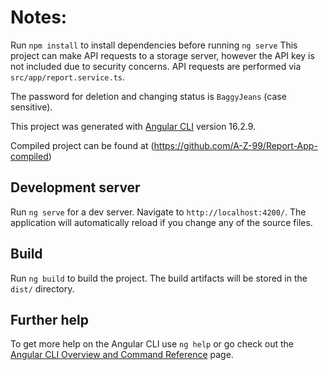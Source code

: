 # Notes:

Run `npm install` to install dependencies before running `ng serve`
This project can make API requests to a storage server, however the API key is not included due to security concerns.
API requests are performed via `src/app/report.service.ts`.

The password for deletion and changing status is `BaggyJeans` (case sensitive).

This project was generated with [Angular CLI](https://github.com/angular/angular-cli) version 16.2.9.

Compiled project can be found at (https://github.com/A-Z-99/Report-App-compiled)

## Development server

Run `ng serve` for a dev server. Navigate to `http://localhost:4200/`. The application will automatically reload if you change any of the source files.

## Build

Run `ng build` to build the project. The build artifacts will be stored in the `dist/` directory.

## Further help

To get more help on the Angular CLI use `ng help` or go check out the [Angular CLI Overview and Command Reference](https://angular.io/cli) page.
